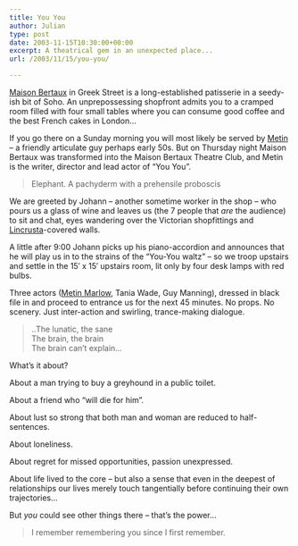 ```yaml
---
title: You You
author: Julian
type: post
date: 2003-11-15T10:30:00+00:00
excerpt: A theatrical gem in an unexpected place...
url: /2003/11/15/you-you/

---
```

[Maison Bertaux][1] in Greek Street is a long-established patisserie in a seedy-ish bit of Soho. An unprepossessing shopfront admits you to a cramped room filled with four small tables where you can consume good coffee and the best French cakes in London&#8230;
  
If you go there on a Sunday morning you will most likely be served by [Metin][2] &#8211; a friendly articulate guy perhaps early 50s. But on Thursday night Maison Bertaux was transformed into the Maison Bertaux Theatre Club, and Metin is the writer, director and lead actor of &#8220;You You&#8221;.

<blockquote class="aligncenter" cite="'You You' by Metin Marlow ">
  <p>
    Elephant. A pachyderm with a prehensile proboscis
  </p>
</blockquote>

We are greeted by Johann &#8211; another sometime worker in the shop &#8211; who pours us a glass of wine and leaves us (the 7 people that _are_ the audience) to sit and chat, eyes wandering over the Victorian shopfittings and [Lincrusta][3]-covered walls.
  
A little after 9:00 Johann picks up his piano-accordion and announces that he will play us in to the strains of the &#8220;You-You waltz&#8221; &#8211; so we troop upstairs and settle in the 15&#8242; x 15&#8242; upstairs room, lit only by four desk lamps with red bulbs.
  
Three actors ([Metin Marlow][2], Tania Wade, Guy Manning), dressed in black file in and proceed to entrance us for the next 45 minutes. No props. No scenery. Just inter-action and swirling, trance-making dialogue.

<blockquote class="aligncenter" cite="'You You' by Metin Marlow ">
  <p>
    ..The lunatic, the sane<br /> The brain, the brain<br /> The brain can&#8217;t explain&#8230;
  </p>
</blockquote>

What&#8217;s it about?
  
About a man trying to buy a greyhound in a public toilet.
  
About a friend who &#8220;will die for him&#8221;.
  
About lust so strong that both man and woman are reduced to half-sentences.
  
About loneliness.
  
About regret for missed opportunities, passion unexpressed.
  
About life lived to the core &#8211; but also a sense that even in the deepest of relationships our lives merely touch tangentially before continuing their own trajectories&#8230;

But _you_ could see other things there &#8211; that&#8217;s the power&#8230;

<blockquote class="aligncenter" cite="'You You' by Metin Marlow ">
  <p>
    I remember remembering you since I first remember.
  </p>
</blockquote>

 [1]: https://www.wguides.com/city/1/134_53940.cfm
 [2]: https://66.102.11.104/search?q=cache:RwpLGAvFlzgJ:www.actornet.co.uk/metin-marlow/metinmarlow.pdf+metin+marlow&hl=en&ie=UTF-8
 [3]: https://www.bbc.co.uk/homes/glossary/glossary_l.shtml